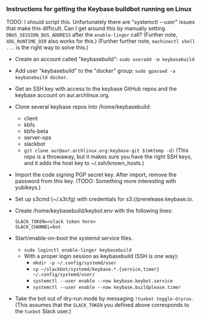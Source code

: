 ### Instructions for getting the Keybase buildbot running on Linux

TODO: I should script this. Unfortunately there are "systemctl --user"
issues that make this difficult. Can I get around this by manually
setting `DBUS_SESSION_BUS_ADDRESS` after the `enable-linger` call?
(Further note, `XDG_RUNTIME_DIR` also works for this.)
(Further further note, `machinectl shell ...` is the right way to solve
this.)

- Create an account called "keybasebuild": `sudo useradd -m
  keybasebuild`
- Add user "keybasebuild" to the "docker" group: `sudo gpasswd -a
  keybasebuild docker`.
- Get an SSH key with access to the keybase GitHub repos and the keybase
  account on aur.archlinux.org.
- Clone several keybase repos into /home/keybasebuild:
  - client
  - kbfs
  - kbfs-beta
  - server-ops
  - slackbot
  - `git clone aur@aur.archlinux.org:keybase-git $(mktemp -d)` (This
    repo is a throwaway, but it makes sure you have the right SSH keys,
    and it adds the host key to ~/.ssh/known_hosts.)
- Import the code signing PGP secret key. After import, remove the
  password from this key. (TODO: Something more interesting with
  yubikeys.)
- Set up s3cmd (~/.s3cfg) with credentials for
  s3://prerelease.keybase.io.
- Create /home/keybasebuild/keybot.env with the following lines:

    ```
    SLACK_TOKEN=<slack token here>
    SLACK_CHANNEL=bot
    ```

- Start/enable-on-boot the systemd service files.
  - `sudo loginctl enable-linger keybasebuild`
  - With a proper login session as keybasebuild (SSH is one way):
    - `mkdir -p ~/.config/systemd/user`
    - `cp ~/slackbot/systemd/keybase.*.{service,timer} ~/.config/systemd/user/`
    - `systemctl --user enable --now keybase.keybot.service`
    - `systemctl --user enable --now keybase.buildplease.timer`
- Take the bot out of dry-run mode by messaging `!tuxbot toggle-dryrun`.
  (This assumes that the `SLACK_TOKEN` you defined above corresponds to
  the `tuxbot` Slack user.)
